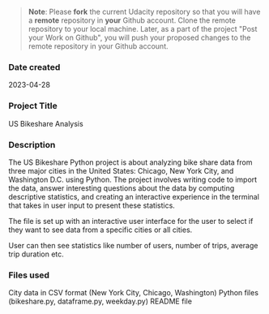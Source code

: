 >**Note**: Please **fork** the current Udacity repository so that you will have a **remote** repository in **your** Github account. Clone the remote repository to your local machine. Later, as a part of the project "Post your Work on Github", you will push your proposed changes to the remote repository in your Github account.

### Date created
2023-04-28

### Project Title
US Bikeshare Analysis

### Description
The US Bikeshare Python project is about analyzing bike share data from three major cities in the United States: Chicago, New York City, and Washington D.C. using Python. The project involves writing code to import the data, answer interesting questions about the data by computing descriptive statistics, and creating an interactive experience in the terminal that takes in user input to present these statistics.

The file is set up with an interactive user interface for the user to select if they want to see data from a specific cities or all cities. 

User can then see statistics like number of users, number of trips, average trip duration etc. 

### Files used
City data in CSV format (New York City, Chicago, Washington)
Python files (bikeshare.py, dataframe.py, weekday.py)
README file

